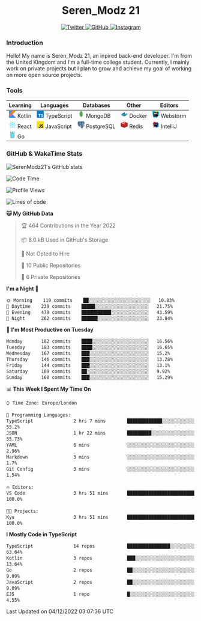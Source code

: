 <div align="center">
  <h1>Seren_Modz 21</h1>
  <a href="https://twitter.com/SerenModz21">
    <img alt="Twitter" src="https://img.shields.io/badge/twitter%20-%231DA1F2.svg?&style=for-the-badge&logo=Twitter&logoColor=white">
  </a>
  <a href="https://github.com/SerenModz21">
    <img alt="GitHub" src="https://img.shields.io/badge/github%20-%23121011.svg?&style=for-the-badge&logo=github&logoColor=white">
  </a>
  <a href="https://www.instagram.com/serenmodz21">
    <img alt="Instagram" src="https://img.shields.io/badge/instagram%20-%23E4405F.svg?&style=for-the-badge&logo=Instagram&logoColor=white">
  </a>
</div>

### Introduction

Hello! My name is Seren_Modz 21, an inpired back-end developer. I'm from the United Kingdom and I'm a full-time college student. Currently, I mainly work on private projects but I plan to grow and achieve my goal of working on more open source projects. 

### Tools

 **Learning**                                        | **Languages**                                               | **Databases**                                               | **Other**                                           | **Editors**                                                  
-----------------------------------------------------|-------------------------------------------------------------|-------------------------------------------------------------|-----------------------------------------------------|--------------------------------------------------------------
 <img width="19px" src="./assets/kotlin.svg"> Kotlin | <img width="19px" src="./assets/typescript.svg"> TypeScript | <img width="19px" src="./assets/mongodb.svg"> MongoDB       | <img width="19px" src="./assets/docker.svg"> Docker | <img width="19px" src="./assets/webstorm.svg"> Webstorm      
 <img width="19px" src="./assets/react.svg"> React   | <img width="19px" src="./assets/javascript.svg"> JavaScript | <img width="19px" src="./assets/postgresql.svg"> PostgreSQL | <img width="19px" src="./assets/redis.svg"> Redis   | <img width="19px" src="./assets/intellij-idea.svg"> IntelliJ
 <img width="19px" src="./assets/go.svg"> Go         |                                                             |                                                             |                                                     |                                                                                                               

### GitHub & WakaTime Stats

![SerenModz21's GitHub stats](https://github-readme-stats.vercel.app/api?username=SerenModz21&show_icons=true&theme=dark)

<!--START_SECTION:waka-->
![Code Time](http://img.shields.io/badge/Code%20Time-1%2C601%20hrs-blue)

![Profile Views](http://img.shields.io/badge/Profile%20Views-19-blue)

![Lines of code](https://img.shields.io/badge/From%20Hello%20World%20I%27ve%20Written-11%20Thousand%20lines%20of%20code-blue)

**🐱 My GitHub Data** 

> 🏆 464 Contributions in the Year 2022
 > 
> 📦 8.0 kB Used in GitHub's Storage 
 > 
> 🚫 Not Opted to Hire
 > 
> 📜 10 Public Repositories 
 > 
> 🔑 6 Private Repositories  
 > 
**I'm a Night 🦉** 

```text
🌞 Morning    119 commits    ██░░░░░░░░░░░░░░░░░░░░░░░   10.83% 
🌆 Daytime    239 commits    █████░░░░░░░░░░░░░░░░░░░░   21.75% 
🌃 Evening    479 commits    ███████████░░░░░░░░░░░░░░   43.59% 
🌙 Night      262 commits    ██████░░░░░░░░░░░░░░░░░░░   23.84%

```
📅 **I'm Most Productive on Tuesday** 

```text
Monday       182 commits    ████░░░░░░░░░░░░░░░░░░░░░   16.56% 
Tuesday      183 commits    ████░░░░░░░░░░░░░░░░░░░░░   16.65% 
Wednesday    167 commits    ███░░░░░░░░░░░░░░░░░░░░░░   15.2% 
Thursday     146 commits    ███░░░░░░░░░░░░░░░░░░░░░░   13.28% 
Friday       144 commits    ███░░░░░░░░░░░░░░░░░░░░░░   13.1% 
Saturday     109 commits    ██░░░░░░░░░░░░░░░░░░░░░░░   9.92% 
Sunday       168 commits    ███░░░░░░░░░░░░░░░░░░░░░░   15.29%

```


📊 **This Week I Spent My Time On** 

```text
⌚︎ Time Zone: Europe/London

💬 Programming Languages: 
TypeScript               2 hrs 7 mins        █████████████░░░░░░░░░░░░   55.2% 
JSON                     1 hr 22 mins        █████████░░░░░░░░░░░░░░░░   35.73% 
YAML                     6 mins              ░░░░░░░░░░░░░░░░░░░░░░░░░   2.96% 
Markdown                 3 mins              ░░░░░░░░░░░░░░░░░░░░░░░░░   1.7% 
Git Config               3 mins              ░░░░░░░░░░░░░░░░░░░░░░░░░   1.54%

🔥 Editors: 
VS Code                  3 hrs 51 mins       █████████████████████████   100.0%

🐱‍💻 Projects: 
Kyu                      3 hrs 51 mins       █████████████████████████   100.0%

```

**I Mostly Code in TypeScript** 

```text
TypeScript               14 repos            ████████████████░░░░░░░░░   63.64% 
Kotlin                   3 repos             ███░░░░░░░░░░░░░░░░░░░░░░   13.64% 
Go                       2 repos             ██░░░░░░░░░░░░░░░░░░░░░░░   9.09% 
JavaScript               2 repos             ██░░░░░░░░░░░░░░░░░░░░░░░   9.09% 
EJS                      1 repo              █░░░░░░░░░░░░░░░░░░░░░░░░   4.55%

```



 Last Updated on 04/12/2022 03:07:36 UTC
<!--END_SECTION:waka-->
